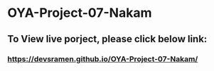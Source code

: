 # OYA-Project-07-Nakam
## To View live porject, please click below link:
### https://devsramen.github.io/OYA-Project-07-Nakam/
